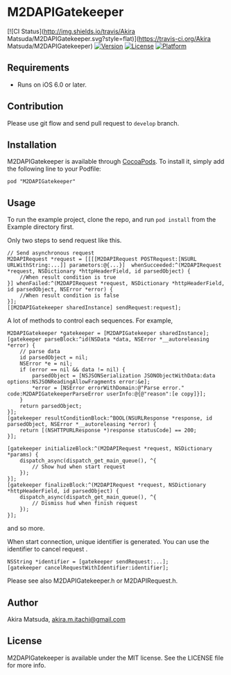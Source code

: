 # M2DAPIGatekeeper

[![CI Status](http://img.shields.io/travis/Akira Matsuda/M2DAPIGatekeeper.svg?style=flat)](https://travis-ci.org/Akira Matsuda/M2DAPIGatekeeper)
[![Version](https://img.shields.io/cocoapods/v/M2DAPIGatekeeper.svg?style=flat)](http://cocoadocs.org/docsets/M2DAPIGatekeeper)
[![License](https://img.shields.io/cocoapods/l/M2DAPIGatekeeper.svg?style=flat)](http://cocoadocs.org/docsets/M2DAPIGatekeeper)
[![Platform](https://img.shields.io/cocoapods/p/M2DAPIGatekeeper.svg?style=flat)](http://cocoadocs.org/docsets/M2DAPIGatekeeper)

## Requirements

- Runs on iOS 6.0 or later.

## Contribution

Please use git flow and send pull request to `develop` branch.

## Installation

M2DAPIGatekeeper is available through [CocoaPods](http://cocoapods.org). To install
it, simply add the following line to your Podfile:

    pod "M2DAPIGatekeeper"

## Usage

To run the example project, clone the repo, and run `pod install` from the Example directory first.

Only two steps to send request like this.

	// Send asynchronous request
	M2DAPIRequest *request = [[[[M2DAPIRequest POSTRequest:[NSURL URLWithString:...]] parametors:@{...}]  whenSucceeded:^(M2DAPIRequest *request, NSDictionary *httpHeaderField, id parsedObject) {
		//When result condition is true
	}] whenFailed:^(M2DAPIRequest *request, NSDictionary *httpHeaderField, id parsedObject, NSError *error) {
		//When result condition is false
	}];
	[[M2DAPIGatekeeper sharedInstance] sendRequest:request];

A lot of methods to control each sequences.
For example,

	M2DAPIGatekeeper *gatekeeper = [M2DAPIGatekeeper sharedInstance];
	[gatekeeper parseBlock:^id(NSData *data, NSError *__autoreleasing *error) {
		// parse data
		id parsedObject = nil;
		NSError *e = nil;
		if (error == nil && data != nil) {
			parsedObject = [NSJSONSerialization JSONObjectWithData:data options:NSJSONReadingAllowFragments error:&e];
			*error = [NSError errorWithDomain:@"Parse error." code:M2DAPIGatekeeperParseError userInfo:@{@"reason":[e copy]}];
		}
		return parsedObject;
	}];
	[gatekeeper resultConditionBlock:^BOOL(NSURLResponse *response, id parsedObject, NSError *__autoreleasing *error) {
		return [(NSHTTPURLResponse *)response statusCode] == 200;
	}];

	[gatekeeper initializeBlock:^(M2DAPIRequest *request, NSDictionary *params) {
		dispatch_async(dispatch_get_main_queue(), ^{
			// Show hud when start request
		});
	}];
	[gatekeeper finalizeBlock:^(M2DAPIRequest *request, NSDictionary *httpHeaderField, id parsedObject) {
		dispatch_async(dispatch_get_main_queue(), ^{
			// Dismiss hud when finish request
		});
	}];

and so more.

When start connection, unique identifier is generated.
You can use the identifier to cancel request .

	NSString *identifier = [gatekeeper sendRequest:...];
	[gatekeeper cancelRequestWithIdentifier:identifier];

Please see also M2DAPIGatekeeper.h or M2DAPIRequest.h.

## Author

Akira Matsuda, akira.m.itachi@gmail.com

## License

M2DAPIGatekeeper is available under the MIT license. See the LICENSE file for more info.
